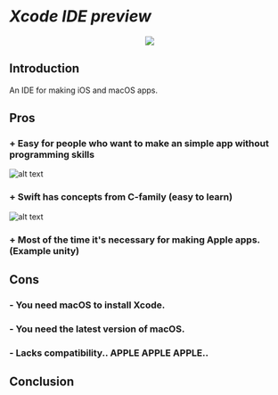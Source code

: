 # *Xcode IDE preview*
<p align="center"><img src="https://findicons.com/files/icons/727/leopard/128/xcode.png"></p>  

## Introduction  
An IDE for making iOS and macOS apps. 

## Pros
### + Easy for people who want to make an simple app without programming skills  
![alt text](https://matteomanferdini.com/wp-content/uploads/2018/01/The-first-cell-the-static-table-view-in-the-Xcode-storyboard.png "Xcode workspace")
### + Swift has concepts from C-family (easy to learn)  
![alt text](https://docs.gimbal.com/images/viewControllerSwift.png "Swift Example")
### + Most of the time it's necessary for making Apple apps. (Example unity)

## Cons
### - You need macOS to install Xcode.
### - You need the latest version of macOS.
### - Lacks compatibility.. APPLE APPLE APPLE..

## Conclusion


